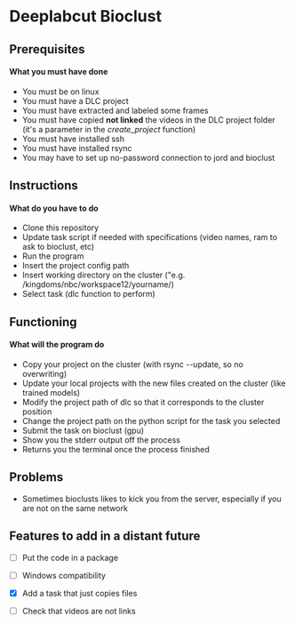 # Deeplabcut Bioclust

## Prerequisites
#### What you must have done
- You must be on linux
- You must have a DLC project 
- You must have extracted and labeled some frames
- You must have copied **not linked** the videos in the DLC project folder (it's a parameter in the *create_project* function)
- You must have installed ssh 
- You must have installed rsync 
- You may have to set up no-password connection to jord and bioclust

## Instructions
#### What do you have to do
- Clone this repository
- Update task script if needed with specifications (video names, ram to ask to bioclust, etc)
- Run the program
- Insert the project config path
- Insert working directory on the cluster ("e.g. /kingdoms/nbc/workspace12/yourname/)
- Select task (dlc function to perform)

## Functioning
#### What will the program do
- Copy your project on the cluster (with rsync --update, so no overwriting)
- Update your local projects with the new files created on the cluster (like trained models)
- Modify the project path of dlc so that it corresponds to the cluster position
- Change the project path on the python script for the task you selected
- Submit the task on bioclust (gpu)
- Show you the stderr output off the process
- Returns you the terminal once the process finished


## Problems
- Sometimes bioclusts likes to kick you from the server, especially if you are not on the same network

## Features to add in a distant future
- [ ] Put the code in a package
- [ ] Windows compatibility
- [x] Add a task that just copies files
- [ ] Check that videos are not links
 
